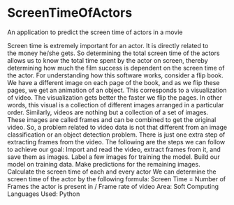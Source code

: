 # ScreenTimeOfActors
An application to predict the screen time of actors in a movie


  Screen time is extremely important for an actor. It is directly related to the money
he/she gets. So determining the total screen time of the actors allows us to know the total time
spent by the actor on screen, thereby determining how much the film success is dependent on
the screen time of the actor.
  For understanding how this software works, consider a flip book. We have a different
image on each page of the book, and as we flip these pages, we get an animation of an object.
This corresponds to a visualization of video. The visualization gets better the faster we flip
the pages. In other words, this visual is a collection of different images arranged in a
particular order.
  Similarly, videos are nothing but a collection of a set of images. These images are
called frames and can be combined to get the original video. So, a problem related to video
data is not that different from an image classification or an object detection problem. There is
just one extra step of extracting frames from the video.
  The following are the steps we can follow to achieve our goal: Import and read the
video, extract frames from it, and save them as images. Label a few images for training the
model. Build our model on training data. Make predictions for the remaining images.
Calculate the screen time of each and every actor
We can determine the screen time of the actor by the following formula:
Screen Time = Number of Frames the actor is present in / Frame rate of video
Area: Soft Computing
Languages Used: Python
